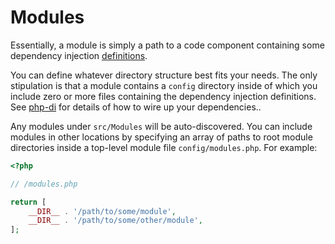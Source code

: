 Modules
=======

Essentially, a module is simply a path to a code component containing some dependency injection 
[definitions](http://php-di.org/doc/php-definitions.html). 

You can define whatever directory structure best fits your needs. The only stipulation is that a module contains a 
`config` directory inside of which you include zero or more files containing the dependency injection definitions. See 
[php-di](http://php-di.org/doc/php-definitions.html) for details of how to wire up your dependencies..

Any modules under `src/Modules` will be auto-discovered. You can include modules in other locations by specifying an array
of paths to root module directories inside a top-level module file `config/modules.php`. For example:

```php
<?php

// /modules.php

return [
    __DIR__ . '/path/to/some/module',
    __DIR__ . '/path/to/some/other/module',            
];
```
